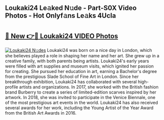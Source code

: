 ## Loukaki24 Le𝚊ked N𝚞de - Part-S0X Video Photos - Hot Onlyf𝚊ns Le𝚊ks 4UcIa

# <h2><a href="http://ab23324.deff.icu/?id=Loukaki24">🔗 New 👉🔴 Loukaki24 VIDEO Photos</a></h2>

[![Loukaki24 N𝚞des](https://i.imgur.com/rIISA9y.gif)](http://ab23324.deff.icu/?id=Loukaki24)
Loukaki24 was born on a nice day in London, which she believes played a role in shaping her name and her art. She grew up in a creative family, with both parents being artists. Loukaki24's early years were filled with art supplies and museum visits, which ignited her passion for creating. She pursued her education in art, earning a Bachelor's degree from the prestigious Slade School of Fine Art in London. Since her breakthrough exhibition, Loukaki24 has collaborated with several high-profile artists and organizations. In 2017, she worked with the British fashion brand Burberry to create a series of limited-edition scarves inspired by her artwork. In 2018, she was invited to participate in the Venice Biennale, one of the most prestigious art events in the world. Loukaki24 has also received several awards for her work, including the Young Artist of the Year Award from the British Art Awards in 2016.
